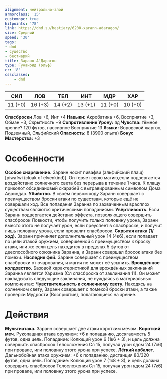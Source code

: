 ```yaml
---
alignment: нейтрально-злой
armorclass: '15'
customnpc: true
hitpoints: '78'
link: https://dnd.su/bestiary/6200-xarann-adaragon/
size: Средний
speed: '30'
tags:
- dnd
- существо
- бестиарий
title: Заранн А'Дарагон
type: Гуманоид (эльф)
cr: '8'
cssclasses:
    - dnd
---
```



| СИЛ | ЛОВ | ТЕЛ | ИНТ | МДР | ХАР |
|---|---|---|---|---|---|
| 11 (+0) | 16 (+3) | 14 (+2) | 13 (+1) | 11 (+0) | 10 (+0) |
**Спасброски** Лов +6, Инт +4
**Навыки:** Акробатика +6, Восприятие +3, Обман +3, Скрытность +9
**Сопротивление Урону:** яд
**Чувства:** тёмное зрение? 120 футов, пассивное Восприятие 13
**Языки:** Воровской жаргон, Подземный, Эльфийский
**Опасность:** 8 (3900 опыта)
**Бонус Мастерства:** +3


# Особенности
**Особое снаряжение.** Заранн носит пивафви (эльфийский плащ) [piwafwi (cloak of elvenkind)]. Он теряет свою магию,если подвергается воздействию солнечного света без перерыва в течение 1 часа. К плащу приколот обсидиановый скарабей с выгравированным символом Дома Авриндар.
**Убийство.** В своём первом ходу Заранн совершает с преимуществом броски атаки по существам, которые ещё не совершали ход. Все попадания Заранна по захваченным врасплох существам являются критическими попаданиями.
**Увёртливость.** Если Заранн подвергается действию эффекта, позволяющего совершить спасбросок Ловкости, чтобы получить только половину урона, Заранн вместо этого не получает урон, если преуспеет в спасброске, и получит лишь половину урона, если провалит спасбросок.
**Скрытая атака (1/ход).** Заранн причиняет дополнительный урон 14 (4к6), если попадает по цели атакой оружием, совершённой с преимуществом к броску атаки, или же если цель находится в пределах 5 футов от дееспособного союзника Заранна, и Заранн совершал бросок атаки без помехи.
**Наследие фей.** Заранн совершает с преимуществом спасброски от очарования, и магия не может её усыпить.
**Врождённое колдовство.** Базовой характеристикой для врождённых заклинаний Заранна является Харизма (Сл спасброска от заклинания 11). Он может накладывать следующие заклинания, не нуждаясь в материальных компонентах:
**Чувствительность к солнечному свету.** Находясь на солнечном свету, Заранн совершает с помехой броски атаки, а также проверки Мудрости (Восприятие), полагающиеся на зрение.


# Действия
**Мультиатака.** Заранн совершает две атаки коротким мечом.
**Короткий меч.** Рукопашная атака оружием: +6 к попаданию, досягаемость 5 футов, одна цель. Попадание: Колющий урон 6 (1к6 + 3), и цель должна совершить спасбросок Телосложения Сл 15, получая урон ядом 24 (7к6) при провале, или половину этого урона при успехе.
**Лёгкий арбалет.** Дальнобойная атака оружием: +6 к попаданию, дистанция 80/320 футов, одна цель. Попадание: Колющий урон 7 (1к8 + 3), и цель должна совершить спасбросок Телосложения Сл 15, получая урон ядом 24 (7к6) при провале, или половину этого урона при успехе.